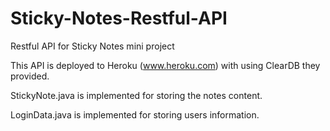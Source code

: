 # Sticky-Notes-Restful-API
Restful API for Sticky Notes mini project

This API is deployed to Heroku (www.heroku.com) with using ClearDB they provided.

StickyNote.java is implemented for storing the notes content.

LoginData.java is implemented for storing users information.
